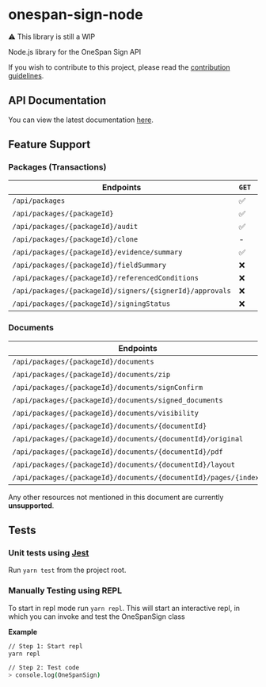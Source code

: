 # onespan-sign-node

:warning: This library is still a WIP

Node.js library for the OneSpan Sign API

If you wish to contribute to this project, please read the [contribution guidelines](./CONTRIBUTING.md).

## API Documentation

You can view the latest documentation [here](./docs/index.md).

## Feature Support

### Packages (Transactions)
| Endpoints                                                | `GET`              | `POST`             | `PUT`              | `DELETE`           |
|----------------------------------------------------------|--------------------|--------------------|--------------------|--------------------|
| `/api/packages`                                          | :white_check_mark: | :white_check_mark: | -                  | -                  |
| `/api/packages/{packageId}`                              | :white_check_mark: | -                  | :white_check_mark: | :white_check_mark: |
| `/api/packages/{packageId}/audit`                        | :white_check_mark: | -                  | -                  | -                  |
| `/api/packages/{packageId}/clone`                        | -                  | :x:                | -                  | -                  |
| `/api/packages/{packageId}/evidence/summary`             | :white_check_mark: | -                  | -                  | -                  |
| `/api/packages/{packageId}/fieldSummary`                 | :x:                | -                  | -                  | -                  |
| `/api/packages/{packageId}/referencedConditions`         | :x:                | -                  | -                  | -                  |
| `/api/packages/{packageId}/signers/{signerId}/approvals` | :x:                | -                  | -                  | -                  |
| `/api/packages/{packageId}/signingStatus`                | :x:                | -                  | -                  | -                  |

### Documents
| Endpoints                                                        | `GET`              | `POST`             | `PUT` | `DELETE` |
|------------------------------------------------------------------|--------------------|--------------------|-------|----------|
| `/api/packages/{packageId}/documents`                            | -                  | :white_check_mark: | :x:   | :x:      |
| `/api/packages/{packageId}/documents/zip`                        | :white_check_mark: | -                  | -     | -        |
| `/api/packages/{packageId}/documents/signConfirm`                | -                  | :x:                | -     | -        |
| `/api/packages/{packageId}/documents/signed_documents`           | -                  | :x:                | -     | -        |
| `/api/packages/{packageId}/documents/visibility`                 | :x:                | :x:                | -     | -        |
| `/api/packages/{packageId}/documents/{documentId}`               | :white_check_mark: | :white_check_mark: | :x:   | :x:      |
| `/api/packages/{packageId}/documents/{documentId}/original`      | :x:                | -                  | -     | -        |
| `/api/packages/{packageId}/documents/{documentId}/pdf`           | :x:                | -                  | -     | -        |
| `/api/packages/{packageId}/documents/{documentId}/layout`        | -                  | :x:                | -     | -        |
| `/api/packages/{packageId}/documents/{documentId}/pages/{index}` | :x:                | -                  | -     | -        |

Any other resources not mentioned in this document are currently **unsupported**.

## Tests

### Unit tests using [Jest](https://jestjs.io/)

Run `yarn test` from the project root.

### Manually Testing using REPL

To start in repl mode run `yarn repl`. This will start an interactive repl, in which you can invoke and test the OneSpanSign class

**Example**

```sh
// Step 1: Start repl
yarn repl

// Step 2: Test code
> console.log(OneSpanSign)
```


